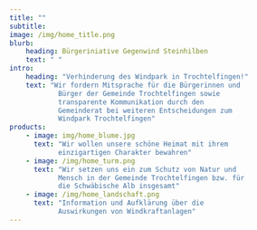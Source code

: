 ```yaml
---
title: ""
subtitle: 
image: /img/home_title.png
blurb:
    heading: Bürgeriniative Gegenwind Steinhilben
    text: " "
intro:
    heading: "Verhinderung des Windpark in Trochtelfingen!"
    text: "Wir fordern Mitsprache für die Bürgerinnen und
            Bürger der Gemeinde Trochtelfingen sowie
            transparente Kommunikation durch den
            Gemeinderat bei weiteren Entscheidungen zum
            Windpark Trochtelfingen"
products:
    - image: img/home_blume.jpg
      text: "Wir wollen unsere schöne Heimat mit ihrem
            einzigartigen Charakter bewahren"
    - image: /img/home_turm.png
      text: "Wir setzen uns ein zum Schutz von Natur und
            Mensch in der Gemeinde Trochtelfingen bzw. für
            die Schwäbische Alb insgesamt"
    - image: /img/home_landschaft.png
      text: "Information und Aufklärung über die
            Auswirkungen von Windkraftanlagen"
---
```


